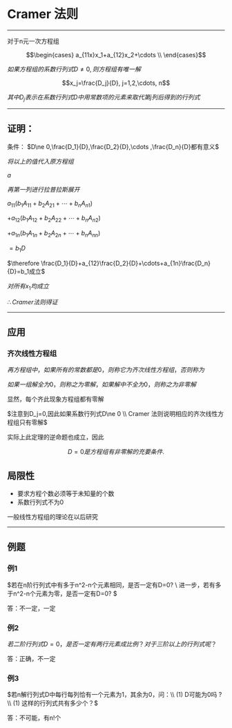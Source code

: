 # Cramer 法则

---

对于n元一次方程组

$$\begin{cases}
a_{11x}x_1+a_{12}x_2+\cdots  \\
\end{cases}$$

$如果方程组的系数行列式D\ne 0,则方程组有唯一解$

$$x_j=\frac{D_j}{D}, j=1,2,\cdots, n$$

$其中D_j表示在系数行列式D中用常数项的元素来取代第j列后得到的行列式$

---

## 证明：

条件：
$D\ne 0,\frac{D_1}{D},\frac{D_2}{D},\cdots ,\frac{D_n}{D}都有意义$

$将以上的值代入原方程组$

$a$

$再第一列进行拉普拉斯展开$

$a_{11}(b_1A_{11}+b_2A_{21}+\cdots + b_nA_{n1})$

$+a_{12}(b_1A_{12}+b_2A_{22}+\cdots + b_nA_{n2})$

$+a_{1n}(b_1A_{1n}+b_2A_{2n}+\cdots + b_nA_{nn})$

$=b_1D$

$\therefore \frac{D_1}{D}+a_{12}\frac{D_2}{D}+\cdots+a_{1n}\frac{D_n}{D}=b_1成立$

$对所有x_1均成立$

$\therefore Cramer 法则得证$

---

## 应用

### 齐次线性方程组

$再方程组中，如果所有的常数都是0，则称它为齐次线性方程组，否则称为$

$如果一组解全为0，则称之为零解，如果解中不全为0，则称之为非零解$

显然，每个齐此现象方程组都有零解

$注意到D_j=0,因此如果系数行列式D\ne 0 \\
Cramer 法则说明相应的齐次线性方程组只有零解$

实际上此定理的逆命题也成立，因此

$$D=0是方程组有非零解的充要条件.$$

## 局限性

* 要求方程个数必须等于未知量的个数
* 系数行列式不为0

一般线性方程组的理论在以后研究

---

## 例题

### 例1

$若在n阶行列式中有多于n^2-n个元素相同，是否一定有D=0? \\
进一步，若有多于n^2-n个元素为零，是否一定有D=0? $

答：不一定，一定

### 例2

$若二阶行列式D=0，是否一定有两行元素成比例？对于三阶以上的行列式呢？$

答：正确，不一定

### 例3

$若n解行列式D中每行每列恰有一个元素为1，其余为0，问：\\
(1) D可能为0吗 ?\\
(1) 这样的行列式共有多少个？$

答：不可能，有n!个
